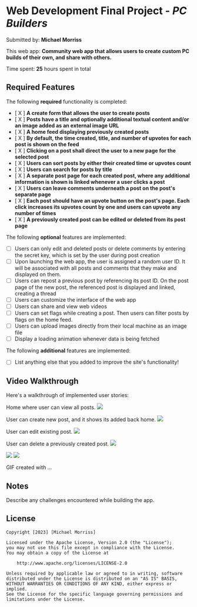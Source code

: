 # Web Development Final Project - *PC Builders*

Submitted by: **Michael Morriss**

This web app: **Community web app that allows users to create custom PC builds of their own, and share with others.**

Time spent: **25** hours spent in total

## Required Features

The following **required** functionality is completed:

- [ X ] **A create form that allows the user to create posts**
- [ X ] **Posts have a title and optionally additional textual content and/or an image added as an external image URL**
- [ X ] **A home feed displaying previously created posts**
- [ X ] **By default, the time created, title, and number of upvotes for each post is shown on the feed**
- [ X ] **Clicking on a post shall direct the user to a new page for the selected post**
- [ X ] **Users can sort posts by either their created time or upvotes count**
- [ X ] **Users can search for posts by title**
- [ X ] **A separate post page for each created post, where any additional information is shown is linked whenever a user clicks a post**
- [ X ] **Users can leave comments underneath a post on the post's separate page**
- [ X ] **Each post should have an upvote button on the post's page. Each click increases its upvotes count by one and users can upvote any number of times**
- [ X ] **A previously created post can be edited or deleted from its post page**

The following **optional** features are implemented:

- [ ] Users can only edit and deleted posts or delete comments by entering the secret key, which is set by the user during post creation
- [ ] Upon launching the web app, the user is assigned a random user ID. It will be associated with all posts and comments that they make and displayed on them.
- [ ] Users can repost a previous post by referencing its post ID. On the post page of the new post, the referenced post is displayed and linked, creating a thread
- [ ] Users can customize the interface of the web app
- [ ] Users can share and view web videos
- [ ] Users can set flags while creating a post. Then users can filter posts by flags on the home feed.
- [ ] Users can upload images directly from their local machine as an image file
- [ ] Display a loading animation whenever data is being fetched

The following **additional** features are implemented:

* [ ] List anything else that you added to improve the site's functionality!

## Video Walkthrough

Here's a walkthrough of implemented user stories:

Home where user can view all posts.
<img src='https://i.imgur.com/SnDBZjh.gif' />

User can create new post, and it shows its added back home.
<img src='https://i.imgur.com/4UNEduG.gif' />

User can edit existing post.
<img src='https://i.imgur.com/SLhpJRk.gif' />

User can delete a previously created post.
<img src='https://i.imgur.com/ym0GCCK.gif' />

<img src='https://i.imgur.com/SnDBZjh.gif' />
<img src='https://i.imgur.com/SnDBZjh.gif' />

<!-- Replace this with whatever GIF tool you used! -->
GIF created with ...  
<!-- Recommended tools:
[Kap](https://getkap.co/) for macOS
[ScreenToGif](https://www.screentogif.com/) for Windows
[peek](https://github.com/phw/peek) for Linux. -->

## Notes

Describe any challenges encountered while building the app.

## License

    Copyright [2023] [Michael Morriss]

    Licensed under the Apache License, Version 2.0 (the "License");
    you may not use this file except in compliance with the License.
    You may obtain a copy of the License at

        http://www.apache.org/licenses/LICENSE-2.0

    Unless required by applicable law or agreed to in writing, software
    distributed under the License is distributed on an "AS IS" BASIS,
    WITHOUT WARRANTIES OR CONDITIONS OF ANY KIND, either express or implied.
    See the License for the specific language governing permissions and
    limitations under the License.
